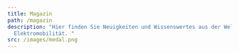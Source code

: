 ```yaml
---
title: Magazin
path: /magazin
description: "Hier finden Sie Neuigkeiten und Wissenswertes aus der Welt der
  Elektromobilität. "
src: /images/medal.png
---
```

